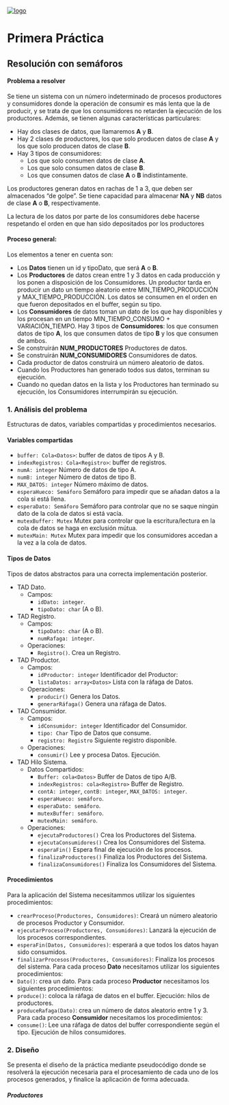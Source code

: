 [![logo](https://www.gnu.org/graphics/gplv3-127x51.png)](https://choosealicense.com/licenses/gpl-3.0/)
# Primera Práctica

## Resolución con semáforos

#### Problema a resolver

Se tiene un sistema con un número indeterminado de procesos productores y consumidores
donde la operación de consumir es más lenta que la de producir, y se trata de que los consumidores
no retarden la ejecución de los productores. Además, se tienen algunas características particulares:

- Hay dos clases de datos, que llamaremos **A** y **B**.
- Hay 2 clases de productores, los que solo producen datos de clase **A** y los que solo
producen datos de clase **B**.
- Hay 3 tipos de consumidores:
    - Los que solo consumen datos de clase **A**.
    - Los que solo consumen datos de clase **B**.
    - Los que consumen datos de clase **A** o **B** indistintamente.

Los productores generan datos en rachas de 1 a 3, que deben ser almacenados “de golpe”.
Se tiene capacidad para almacenar **NA** y **NB** datos de clase **A** o **B**, respectivamente.

La lectura de los datos por parte de los consumidores debe hacerse respetando el orden en
que han sido depositados por los productores

#### Proceso general:

Los elementos a tener en cuenta son:
- Los **Datos** tienen un id y tipoDato, que será **A** o **B**.
- Los **Productores** de datos crean entre 1 y 3 datos en cada producción y los ponen a disposición de los Consumidores. Un productor tarda en producir un dato un tiempo aleatorio entre MIN_TIEMPO_PRODUCCIÓN y MAX_TIEMPO_PRODUCCIÓN. Los datos se consumen en el orden en que fueron depositados en el buffer, según su tipo.
- Los **Consumidores** de datos toman un dato de los que hay disponibles y los procesan en un tiempo MIN_TIEMPO_CONSUMO + VARIACIÓN_TIEMPO. Hay 3 tipos de **Consumidores**: los que consumen datos de tipo **A**, los que consumen datos de tipo **B** y los que consumen de ambos.
- Se construirán **NUM_PRODUCTORES** Productores de datos.
- Se construirán **NUM_CONSUMIDORES** Consumidores de datos.
- Cada productor de datos construirá un número aleatorio de datos.
- Cuando los Productores han generado todos sus datos, terminan su ejecución.
- Cuando no quedan datos en la lista y los Productores han terminado su ejecución, los Consumidores interrumpirán su ejecución.

### 1. Análisis del problema

Estructuras de datos, variables compartidas y procedimientos necesarios.

#### Variables compartidas

- `buffer: Cola<Datos>`: buffer de datos de tipos A y B.
- `indexRegistros: Cola<Registro>`: buffer de registros.
- `numA: integer` Número de datos de tipo A.
- `numB: integer` Número de datos de tipo B.
- `MAX_DATOS: integer` Número máximo de datos.
- `esperaHueco: Semáforo` Semáforo para impedir que se añadan datos a la cola si está llena.
- `esperaDato: Semáforo` Semáforo para controlar que no se saque ningún dato de la cola de datos si está vacía.
- `mutexBuffer: Mutex` Mutex para controlar que la escritura/lectura en la cola de datos se haga en exclusión mútua.
- `mutexMain: Mutex` Mutex para impedir que los consumidores accedan a la vez a la cola de datos.

#### Tipos de Datos
Tipos de datos abstractos para una correcta implementación posterior.
- TAD Dato. 
    - Campos:
        - `idDato: integer`.
        - `tipoDato: char` (A o B).
- TAD Registro. 
    - Campos:
        - `tipoDato: char` (A o B).
        - `numRafaga: integer`.
    - Operaciones:
        - `Registro()`. Crea un Registro.
- TAD Productor.
    - Campos:
        - `idProductor: integer` Identificador del Productor:
        - `listaDatos: array<Datos>` Lista con la ráfaga de Datos.
    - Operaciones:
        - `producir()` Genera los Datos.
        - `generarRáfaga()` Genera una ráfaga de Datos.
- TAD Consumidor.
    - Campos:
        - `idConsumidor: integer` Identificador del Consumidor.
        - `tipo: Char` Tipo de Datos que consume.
        - `registro: Registro` Siguiente registro disponible.
    - Operaciones:
        - `consumir()` Lee y procesa Datos. Ejecución.
- TAD Hilo Sistema.
    - Datos Compartidos:
        - `Buffer: cola<Datos>` Buffer de Datos de tipo A/B.
        - `indexRegistros: cola<Registro>` Buffer de Registro.
        - `contA: integer`, `contB: integer`, `MAX_DATOS: integer`.
        - `esperaHueco: semáforo`.
        - `esperaDato: semáforo`.
        - `mutexBuffer: semáforo`.
        - `mutexMain: semáforo`.
    - Operaciones:
        - `ejecutaProductores()` Crea los Productores del Sistema.
        - `ejecutaConsumidores()` Crea los Consumidores del Sistema.
        - `esperaFin()` Espera final de ejecución de los procesos.
        - `finalizaProductores()` Finaliza los Productores del Sistema.
        - `finalizaConsumidores()` Finaliza los Consumidores del Sistema.
#### Procedimientos
Para la aplicación del Sistema necesitammos utilizar los siguientes procedimientos:
- `crearProceso(Productores, Consumidores)`: Creará un número aleatorio de procesos Productor y Consumidor.
- `ejecutarProceso(Productores, Consumidores)`: Lanzará la ejecución de los procesos correspondientes.
- `esperaFin(Datos, Consumidores)`: esperará a que todos los datos hayan sido consumidos.
- `finalizarProcesos(Productores, Consumidores)`: Finaliza los procesos del sistema.
Para cada proceso **Dato** necesitamos utilizar los siguientes procedimientos:
- `Dato()`: crea un dato.
Para cada proceso **Productor** necesitamos los siguientes procedimientos:
- `produce()`: coloca la ráfaga de datos en el buffer. Ejecución: hilos de productores.
- `produceRafaga(Dato)`: crea un número de datos aleatorio entre 1 y 3.
Para cada proceso **Consumidor** necesitamos los procedimientos:
- `consume()`: Lee una ráfaga de datos del buffer correspondiente según el tipo. Ejecución de hilos consumidores.
### 2. Diseño
Se presenta el diseño de la práctica mediante pseudocódigo donde se resolverá la
ejecución necesaria para el procesamiento de cada uno de los procesos generados, y finalice la aplicación de forma adecuada.
##### Productores
